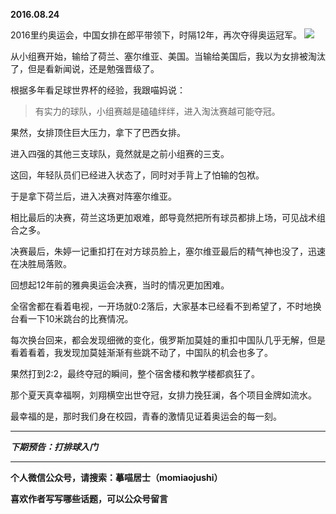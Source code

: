 **2016.08.24**

2016里约奥运会，中国女排在郎平带领下，时隔12年，再次夺得奥运冠军。
![](http://upload-images.jianshu.io/upload_images/51001-f5776401b6708c43.jpg?imageMogr2/auto-orient/strip%7CimageView2/2/w/1240)

从小组赛开始，输给了荷兰、塞尔维亚、美国。当输给美国后，我以为女排被淘汰了，但是看新闻说，还是勉强晋级了。

根据多年看足球世界杯的经验，我跟喵妈说：

>有实力的球队，小组赛越是磕磕绊绊，进入淘汰赛越可能夺冠。

果然，女排顶住巨大压力，拿下了巴西女排。

进入四强的其他三支球队，竟然就是之前小组赛的三支。

这回，年轻队员们已经进入状态了，同时对手背上了怕输的包袱。

于是拿下荷兰后，进入决赛对阵塞尔维亚。

相比最后的决赛，荷兰这场更加艰难，郎导竟然把所有球员都排上场，可见战术组合之多。

决赛最后，朱婷一记重扣打在对方球员脸上，塞尔维亚最后的精气神也没了，迅速在决胜局落败。

回想起12年前的雅典奥运会决赛，当时的情况更加困难。

全宿舍都在看着电视，一开场就0:2落后，大家基本已经看不到希望了，不时地换台看一下10米跳台的比赛情况。

每次换台回来，都会发现细微的变化，俄罗斯加莫娃的重扣中国队几乎无解，但是看着看着，我发现加莫娃渐渐有些跳不动了，中国队的机会也多了。

果然打到2:2，最终夺冠的瞬间，整个宿舍楼和教学楼都疯狂了。

那个夏天真幸福啊，刘翔横空出世夺冠，女排力挽狂澜，各个项目金牌如流水。

最幸福的是，那时我们身在校园，青春的激情见证着奥运会的每一刻。

***

***下期预告：打排球入门***

***

**个人微信公众号，请搜索：摹喵居士（momiaojushi）**

**喜欢作者写写哪些话题，可以公众号留言**